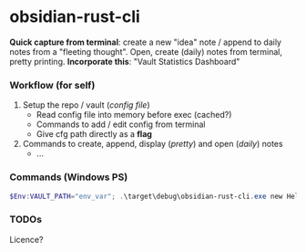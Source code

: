 # obsidian-rust-cli

**Quick capture from terminal**: create a new "idea" note / append to daily notes from a "fleeting thought". Open, create (daily) notes from terminal, pretty printing. **Incorporate this**: "Vault Statistics Dashboard"

### Workflow (for self)

1. Setup the repo / vault (_config file_)
   - Read config file into memory before exec (cached?)
   - Commands to add / edit config from terminal
   - Give cfg path directly as a **flag**
2. Commands to create, append, display (_pretty_) and open (_daily_) notes
   - ...

### Commands (Windows PS)

```powershell
$Env:VAULT_PATH="env_var"; .\target\debug\obsidian-rust-cli.exe new Hello
```

### TODOs

Licence?
